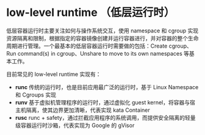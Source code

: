 # low-level runtime （低层运行时）

低层容器运行时主要关注如何与操作系统交互，使用 namespace 和 cgroup 实现资源隔离和限制，根据指定的容器镜像创建并运行容器进行，并对容器的整个生命周期进行管理。一个最基本的低层容器运行时需要做的包括：Create cgroup、 Run command(s) in cgroup、Unshare to move to its own namespaces 等基本工作。

目前常见的 low-level runtime 实现有：

- **runc** 传统的运行时，也是目前应用最广泛的运行时，基于 Linux Namespace 和 Cgroups 实现
- **runv** 基于虚拟机管理程序的运行时，通过虚拟化 guest kernel，将容器与宿主机隔离，使其边界更加清晰，代表实现 kata Container
- **rusc** runc + safety，通过拦截应用程序的系统调用，而提供安全隔离的轻量级容器运行时沙箱，代表实现为 Google 的 gVisor